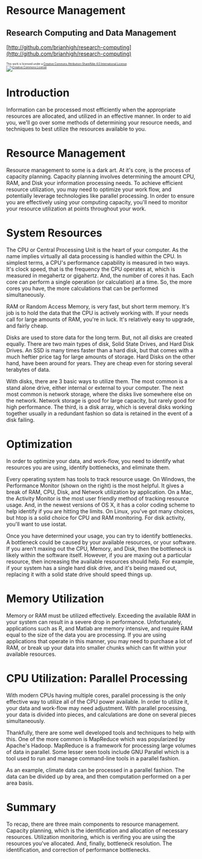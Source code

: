 Resource Management
========================================================

Research Computing and Data Management
-------------------------------------------------------
[http://github.com/brianhigh/research-computing](http://github.com/brianhigh/research-computing)

<small style="font-size:.5em">
This work is licensed under a <a rel="license" href="http://creativecommons.org/licenses/by-sa/4.0/">Creative Commons Attribution-ShareAlike 4.0 International License</a>.<br />
<a rel="license" href="http://creativecommons.org/licenses/by-sa/4.0/"><img alt="Creative Commons License" style="border-width:0" src="https://i.creativecommons.org/l/by-sa/4.0/88x31.png" /></a>
</small> 

Introduction
========================================================

Information can be processed most efficiently when the appropriate resources are allocated, and utilized in an effective manner. In order to aid you, we'll go over some methods of determining your resource needs, and techniques to best utilize the resources available to you.

Resource Management
========================================================

Resource management to some is a dark art. At it's core, is the process of capacity planning. Capacity planning involves determining the amount CPU, RAM, and Disk your information processing needs. To achieve efficient resource utilization, you may need to optimize your work flow, and potentially leverage technologies like parallel processing. In order to ensure you are effectively using your computing capacity, you'll need to monitor your resource utilization at points throughout your work.

System Resources
========================================================

The CPU or Central Processing Unit is the heart of your computer. As the name implies virtually all data processing is handled within the CPU. In simplest terms, a CPU's performance capability is measured in two ways. It's clock speed, that is the frequency the CPU operates at, which is measured in megahertz or gigahertz. And, the number of cores it has. Each core can perform a single operation (or calculation) at a time. So, the more cores you have, the more calculations that can be performed simultaneously.

RAM or Random Access Memory, is very fast, but short term memory. It's job is to hold the data that the CPU is actively working with. If your needs call for large amounts of RAM, you're in luck. It's relatively easy to upgrade, and fairly cheap.

Disks are used to store data for the long term. But, not all disks are created equally. There are two main types of disk, Solid State Drives, and Hard Disk Drives. An SSD is many times faster than a hard disk, but that comes with a much heftier price tag for large amounts of storage. Hard Disks on the other hand, have been around for years. They are cheap even for storing several terabytes of data.

With disks, there are 3 basic ways to utilize them. The most common is a stand alone drive, either internal or external to your computer. The next most common is network storage, where the disks live somewhere else on the network. Network storage is good for large capacity, but rarely good for high performance. The third, is a disk array, which is several disks working together usually in a redundant fashion so data is retained in the event of a disk failing.

Optimization
========================================================

In order to optimize your data, and work-flow, you need to identify what resources you are using, identify bottlenecks, and eliminate them.

Every operating system has tools to track resource usage. On Windows, the Performance Monitor (shown on the right) is the most helpful. It gives a break of RAM, CPU, Disk, and Network utilization by application. On a Mac, the Activity Monitor is the most user friendly method of tracking resource usage. And, in the newest versions of OS X, it has a color coding scheme to help identify if you are hitting the limits. On Linux, you've got many choices, but htop is a solid choice for CPU and RAM monitoring. For disk activity, you'll want to use iostat.

Once you have determined your usage, you can try to identify bottlenecks. A bottleneck could be caused by your available resources, or your software. If you aren't maxing out the CPU, Memory, and Disk, then the bottleneck is likely within the software itself. However, if you are maxing out a particular resource, then increasing the available resources should help. For example, if your system has a single hard disk drive, and it's being maxed out, replacing it with a solid state drive should speed things up.

Memory Utilization
========================================================

Memory or RAM must be utilized effectively. Exceeding the available RAM in your system can result in a severe drop in performance. Unfortunately, applications such as R, and Matlab  are memory intensive, and require RAM equal to the size of the data you are processing. If you are using applications that operate in this manner, you may need to purchase a lot of RAM, or break up your data into smaller chunks which can fit within your available resources.

CPU Utilization: Parallel Processing
========================================================

With modern CPUs having multiple cores, parallel processing is the only effective way to utilize all of the CPU power available. In order to utilize it, your data and work-flow may need adjustment. With parallel processing, your data is divided into pieces, and calculations are done on several pieces simultaneously.

Thankfully, there are some well developed tools and techniques to help with this. One of the more common is MapReduce which was popularized by Apache's Hadoop. MapReduce is a framework for processing large volumes of data in parallel. Some lesser seen tools include GNU Parallel which is a tool used to run and manage command-line tools in a parallel fashion.

As an example, climate data can be processed in a parallel fashion. The data can be divided up by area, and then computation performed on a per area basis.

Summary
========================================================

To recap, there are three main components to resource management. Capacity planning, which is the identification and allocation of necessary resources. Utilization monitoring, which is verifing you are using the resources you've allocated. And, finally, bottleneck resolution. The identification, and correction of performance bottlenecks.
